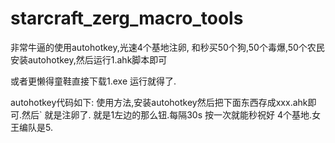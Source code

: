 # starcraft_zerg_macro_tools
非常牛逼的使用autohotkey,光速4个基地注卵, 和秒买50个狗,50个毒爆,50个农民
安装autohotkey,然后运行1.ahk脚本即可

或者更懒得童鞋直接下载1.exe 运行就得了.


autohotkey代码如下: 使用方法,安装autohotkey然后把下面东西存成xxx.ahk即可.然后` 就是注卵了. 就是1左边的那么钮.每隔30s 按一次就能秒祝好
4个基地.女王编队是5.








